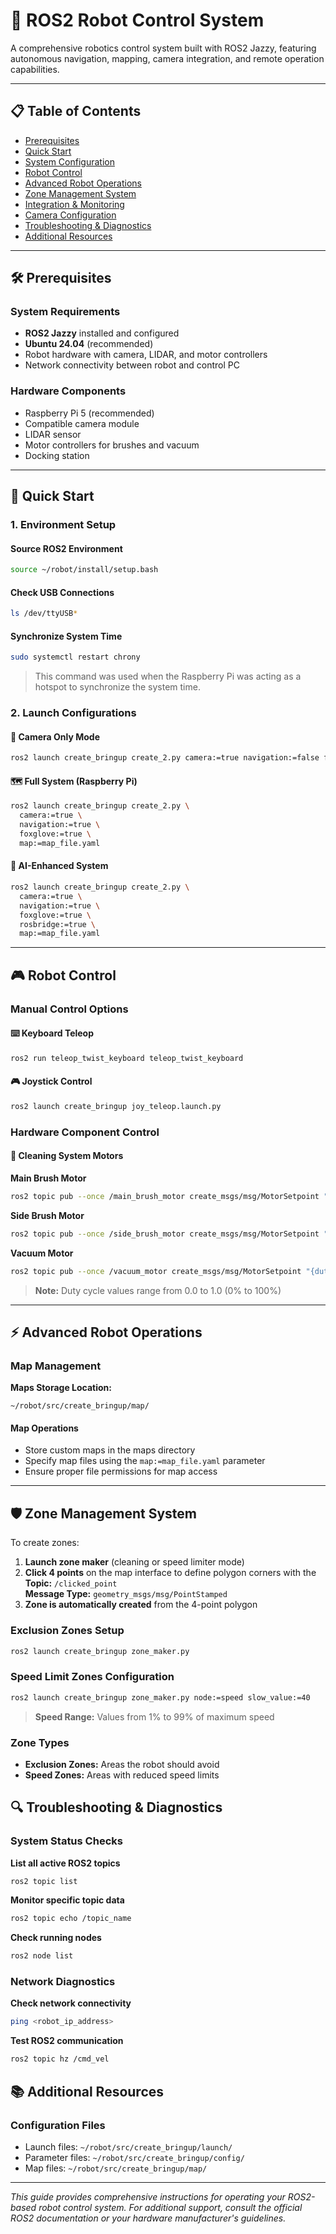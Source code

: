 # 🤖 ROS2 Robot Control System

A comprehensive robotics control system built with ROS2 Jazzy, featuring autonomous navigation, mapping, camera integration, and remote operation capabilities.

----------

## 📋 Table of Contents

-   [Prerequisites](#-prerequisites)
-   [Quick Start](#-quick-start)
-   [System Configuration](#-system-configuration)
-   [Robot Control](#-robot-control)
-   [Advanced Robot Operations](#-advanced-robot-operations)
-   [Zone Management System](#-zone-management-system)
-   [Integration & Monitoring](#-integration--monitoring)
-   [Camera Configuration](#-camera-configuration)
-   [Troubleshooting & Diagnostics](#-troubleshooting--diagnostics)
-   [Additional Resources](#-additional-resources)

----------

## 🛠 Prerequisites

### System Requirements

-   **ROS2 Jazzy** installed and configured
-   **Ubuntu 24.04** (recommended)
-   Robot hardware with camera, LIDAR, and motor controllers
-   Network connectivity between robot and control PC

### Hardware Components

-   Raspberry Pi 5 (recommended)
-   Compatible camera module
-   LIDAR sensor
-   Motor controllers for brushes and vacuum
-   Docking station

----------

## 🚀 Quick Start

### 1. Environment Setup

#### Source ROS2 Environment

```bash
source ~/robot/install/setup.bash
```

#### Check USB Connections

```bash
ls /dev/ttyUSB*
```

#### Synchronize System Time

```bash
sudo systemctl restart chrony
```

> This command was used when the Raspberry Pi was acting as a hotspot to synchronize the system time.

### 2. Launch Configurations

#### 🎥 Camera Only Mode

```bash
ros2 launch create_bringup create_2.py camera:=true navigation:=false foxglove:=false
```

#### 🗺️ Full System (Raspberry Pi)

```bash
ros2 launch create_bringup create_2.py \
  camera:=true \
  navigation:=true \
  foxglove:=true \
  map:=map_file.yaml
```

#### 🧠 AI-Enhanced System

```bash
ros2 launch create_bringup create_2.py \
  camera:=true \
  navigation:=true \
  foxglove:=true \
  rosbridge:=true \
  map:=map_file.yaml
```

----------


## 🎮 Robot Control

### Manual Control Options

#### ⌨️ Keyboard Teleop

```bash
ros2 run teleop_twist_keyboard teleop_twist_keyboard

```

#### 🎮 Joystick Control

```bash
ros2 launch create_bringup joy_teleop.launch.py

```

### Hardware Component Control

#### 🧹 Cleaning System Motors

**Main Brush Motor**

```bash
ros2 topic pub --once /main_brush_motor create_msgs/msg/MotorSetpoint "{duty_cycle: 1.0}"

```

**Side Brush Motor**

```bash
ros2 topic pub --once /side_brush_motor create_msgs/msg/MotorSetpoint "{duty_cycle: 1.0}"

```

**Vacuum Motor**

```bash
ros2 topic pub --once /vacuum_motor create_msgs/msg/MotorSetpoint "{duty_cycle: 1.0}"

```

> **Note:** Duty cycle values range from 0.0 to 1.0 (0% to 100%)

----------

## ⚡ Advanced Robot Operations

### Map Management

**Maps Storage Location:**

```
~/robot/src/create_bringup/map/
```

#### Map Operations

-   Store custom maps in the maps directory
-   Specify map files using the `map:=map_file.yaml` parameter
-   Ensure proper file permissions for map access

----------

## 🛡 Zone Management System

To create zones:

1.  **Launch zone maker** (cleaning or speed limiter mode)
2.  **Click 4 points** on the map interface to define polygon corners with the **Topic:** `/clicked_point`  
    **Message Type:** `geometry_msgs/msg/PointStamped`
3.  **Zone is automatically created** from the 4-point polygon

### Exclusion Zones Setup

```bash
ros2 launch create_bringup zone_maker.py
```

### Speed Limit Zones Configuration

```bash
ros2 launch create_bringup zone_maker.py node:=speed slow_value:=40
```

> **Speed Range:** Values from 1% to 99% of maximum speed

### Zone Types

-   **Exclusion Zones:** Areas the robot should avoid
-   **Speed Zones:** Areas with reduced speed limits



## 🔍 Troubleshooting & Diagnostics

### System Status Checks

**List all active ROS2 topics**

```bash
ros2 topic list
```

**Monitor specific topic data**

```bash
ros2 topic echo /topic_name
```

**Check running nodes**

```bash
ros2 node list
```

### Network Diagnostics

**Check network connectivity**

```bash
ping <robot_ip_address>
```

**Test ROS2 communication**

```bash
ros2 topic hz /cmd_vel
```

## 📚 Additional Resources

### Configuration Files

-   Launch files: `~/robot/src/create_bringup/launch/`
-   Parameter files: `~/robot/src/create_bringup/config/`
-   Map files: `~/robot/src/create_bringup/map/`

----------

_This guide provides comprehensive instructions for operating your ROS2-based robot control system. For additional support, consult the official ROS2 documentation or your hardware manufacturer's guidelines._
